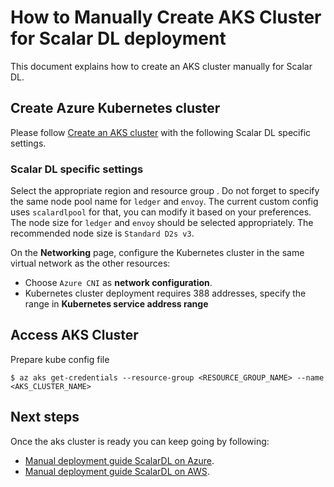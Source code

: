 # How to Manually Create AKS Cluster for Scalar DL deployment

This document explains how to create an AKS cluster manually for Scalar DL.

## Create Azure Kubernetes cluster

Please follow [Create an AKS cluster](https://docs.microsoft.com/en-us/azure/aks/kubernetes-walkthrough-portal#create-an-aks-cluster) with the following Scalar DL specific settings.

### Scalar DL specific settings
Select the appropriate region and resource group .
Do not forget to specify the same node pool name for `ledger` and `envoy`. The current custom config uses `scalardlpool` for that, you can modify it based on your preferences.  
The node size for `ledger` and `envoy` should be selected appropriately. The recommended node size is `Standard D2s v3`.

On the **Networking** page, configure the Kubernetes cluster in the same virtual network as the other resources: 
 - Choose `Azure CNI` as **network configuration**.
 - Kubernetes cluster deployment requires 388 addresses, specify the range in **Kubernetes service address range**

## Access AKS Cluster

Prepare kube config file
```
$ az aks get-credentials --resource-group <RESOURCE_GROUP_NAME> --name <AKS_CLUSTER_NAME>
```

## Next steps

Once the aks cluster is ready you can keep going by following:

- [Manual deployment guide ScalarDL on Azure](ManualDeploymentGuideScalarDLOnAzure.md).
- [Manual deployment guide ScalarDL on AWS](ManualDeploymentGuideScalarDLOnAWS.md).
